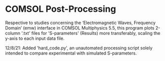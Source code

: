 # COMSOL Post-Processing
Respective to studies concerning the ‘Electromagnetic Waves, Frequency Domain’ (emw) 
interface in COMSOL Multiphysics 5.5, this program plots 2-column '.txt' files for 'S-parameters' (Results)
more transferably, scaling the y-axis to each input data file.

12/8/21: Added 'hard_code.py', an unautomated processing script solely intended to compare
experimental with simulated S-parameters.
